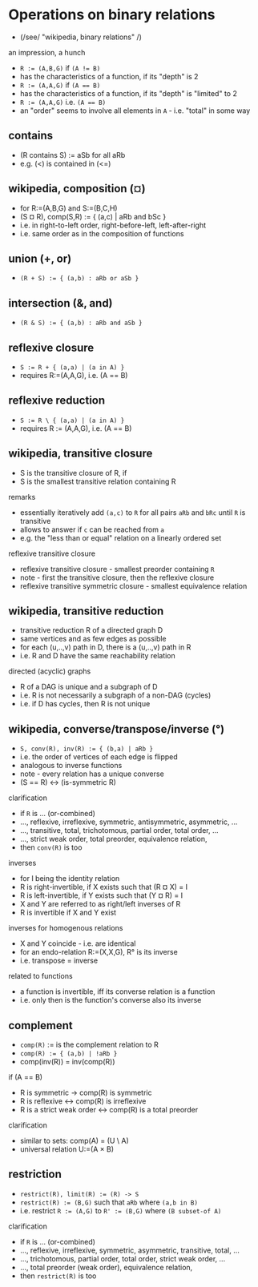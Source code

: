 
<!-- ======================================================================= -->
# Operations on binary relations

* (/see/ "wikipedia, binary relations" /)

an impression, a hunch

* `R := (A,B,G)` if `(A != B)`
* has the characteristics of a function, if its "depth" is 2
* `R := (A,A,G)` if `(A == B)`
* has the characteristics of a function, if its "depth" is "limited" to 2
* `R := (A,A,G)` i.e. `(A == B)`
* an "order" seems to involve all elements in `A` - i.e. "total" in some way

<!-- ======================================================================= -->
## contains

* (R contains S) := aSb for all aRb
* e.g. (<) is contained in (<=)

<!-- ======================================================================= -->
## wikipedia, composition (¤)

* for R:=(A,B,G) and S:=(B,C,H)
* (S ¤ R), comp(S,R) := { (a,c) | aRb and bSc }
* i.e. in right-to-left order, right-before-left, left-after-right
* i.e. same order as in the composition of functions

<!-- ======================================================================= -->
## union (+, or)

* `(R + S) := { (a,b) : aRb or aSb }`

<!-- ======================================================================= -->
## intersection (&, and)

* `(R & S) := { (a,b) : aRb and aSb }`

<!-- ======================================================================= -->
## reflexive closure

* `S := R + { (a,a) | (a in A) }`
* requires R:=(A,A,G), i.e. (A == B)

<!-- ======================================================================= -->
## reflexive reduction

* `S := R \ { (a,a) | (a in A) }`
* requires R := (A,A,G), i.e. (A == B)

<!-- ======================================================================= -->
## wikipedia, transitive closure

* S is the transitive closure of R, if
* S is the smallest transitive relation containing R

remarks

* essentially iteratively add `(a,c)` to `R` for
  all pairs `aRb` and `bRc` until `R` is transitive
* allows to answer if `c` can be reached from `a`
* e.g. the "less than or equal" relation on a linearly ordered set

reflexive transitive closure

* reflexive transitive closure - smallest preorder containing `R`
* note - first the transitive closure, then the reflexive closure
* reflexive transitive symmetric closure - smallest equivalence relation

<!-- ======================================================================= -->
## wikipedia, transitive reduction

* transitive reduction R of a directed graph D
* same vertices and as few edges as possible
* for each (u,..,v) path in D, there is a (u,..,v) path in R
* i.e. R and D have the same reachability relation

directed (acyclic) graphs

* R of a DAG is unique and a subgraph of D
* i.e. R is not necessarily a subgraph of a non-DAG (cycles)
* i.e. if D has cycles, then R is not unique

<!-- ======================================================================= -->
## wikipedia, converse/transpose/inverse (°)

* `S, conv(R), inv(R) := { (b,a) | aRb }`
* i.e. the order of vertices of each edge is flipped
* analogous to inverse functions
* note - every relation has a unique converse
* (S == R) <-> (is-symmetric R)

clarification

* if `R` is ... (or-combined)
* ..., reflexive, irreflexive, symmetric, antisymmetric, asymmetric, ...
* ..., transitive, total, trichotomous, partial order, total order, ...
* ..., strict weak order, total preorder, equivalence relation,
* then `conv(R)` is too

inverses

* for I being the identity relation
* R is right-invertible, if X exists such that (R ¤ X) = I
* R is left-invertible, if Y exists such that (Y ¤ R) = I
* X and Y are referred to as right/left inverses of R
* R is invertible if X and Y exist

inverses for homogenous relations

* X and Y coincide - i.e. are identical
* for an endo-relation R:=(X,X,G), R° is its inverse
* i.e. transpose = inverse

related to functions

* a function is invertible, iff its converse relation is a function
* i.e. only then is the function's converse also its inverse

<!-- ======================================================================= -->
## complement

* `comp(R)` := is the complement relation to R
* `comp(R) := { (a,b) | !aRb }`
* comp(inv(R)) = inv(comp(R))

if (A == B)

* R is symmetric -> comp(R) is symmetric
* R is reflexive <-> comp(R) is irreflexive
* R is a strict weak order <-> comp(R) is a total preorder

clarification

* similar to sets: comp(A) = (U \ A)
* universal relation U:=(A × B)

<!-- ======================================================================= -->
## restriction

* `restrict(R), limit(R) := (R) -> S`
* `restrict(R) := (B,G)` such that `aRb` where `(a,b in B)`
* i.e. restrict `R := (A,G)` to `R' := (B,G)` where `(B subset-of A)`

clarification

* if `R` is ... (or-combined)
* ..., reflexive, irreflexive, symmetric, asymmetric, transitive, total, ...
* ..., trichotomous, partial order, total order, strict weak order, ...
* ..., total preorder (weak order), equivalence relation,
* then `restrict(R)` is too
